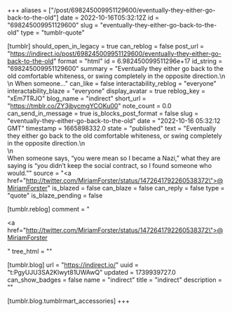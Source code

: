 +++
aliases = ["/post/698245009951129600/eventually-they-either-go-back-to-the-old"]
date = 2022-10-16T05:32:12Z
id = "698245009951129600"
slug = "eventually-they-either-go-back-to-the-old"
type = "tumblr-quote"

[tumblr]
should_open_in_legacy = true
can_reblog = false
post_url = "https://indirect.io/post/698245009951129600/eventually-they-either-go-back-to-the-old"
format = "html"
id = 6.982450099511296e+17
id_string = "698245009951129600"
summary = "Eventually they either go back to the old comfortable whiteness, or swing completely in the opposite direction.\n \n When someone..."
can_like = false
interactability_reblog = "everyone"
interactability_blaze = "everyone"
display_avatar = true
reblog_key = "xEm7TRJO"
blog_name = "indirect"
short_url = "https://tmblr.co/ZY3jbycmgYCOKu00"
note_count = 0.0
can_send_in_message = true
is_blocks_post_format = false
slug = "eventually-they-either-go-back-to-the-old"
date = "2022-10-16 05:32:12 GMT"
timestamp = 1665898332.0
state = "published"
text = "Eventually they either go back to the old comfortable whiteness, or swing completely in the opposite direction.\n<br/>\n<br/>When someone says, &ldquo;you were mean so I became a Nazi,&rdquo; what they are saying is &ldquo;you didn&rsquo;t keep the social contract, so I found someone who would.&rdquo;"
source = "<a href=\"http://twitter.com/MiriamForster/status/1472641792260538372\">@MiriamForster</a>"
is_blazed = false
can_blaze = false
can_reply = false
type = "quote"
is_blaze_pending = false

[tumblr.reblog]
comment = "<p><a href=\"http://twitter.com/MiriamForster/status/1472641792260538372\">@MiriamForster</a></p>"
tree_html = ""

[tumblr.blog]
url = "https://indirect.io/"
uuid = "t:PgyUJU3SA2Klwyt81UWAwQ"
updated = 1739939727.0
can_show_badges = false
name = "indirect"
title = "indirect"
description = ""

[tumblr.blog.tumblrmart_accessories]
+++
